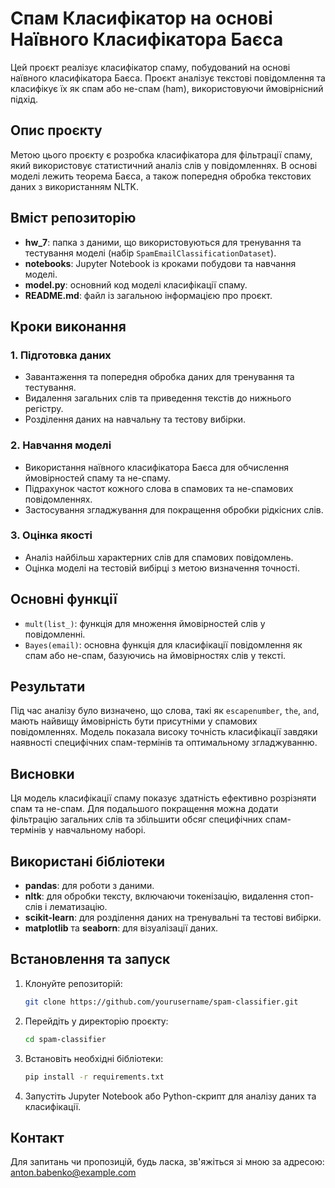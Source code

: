 
# Спам Класифікатор на основі Наївного Класифікатора Баєса

Цей проєкт реалізує класифікатор спаму, побудований на основі наївного класифікатора Баєса. Проєкт аналізує текстові повідомлення та класифікує їх як спам або не-спам (ham), використовуючи ймовірнісний підхід.

## Опис проєкту

Метою цього проєкту є розробка класифікатора для фільтрації спаму, який використовує статистичний аналіз слів у повідомленнях. В основі моделі лежить теорема Баєса, а також попередня обробка текстових даних з використанням NLTK.

## Вміст репозиторію

- **hw_7**: папка з даними, що використовуються для тренування та тестування моделі (набір `SpamEmailClassificationDataset`).
- **notebooks**: Jupyter Notebook із кроками побудови та навчання моделі.
- **model.py**: основний код моделі класифікації спаму.
- **README.md**: файл із загальною інформацією про проєкт.

## Кроки виконання

### 1. Підготовка даних
- Завантаження та попередня обробка даних для тренування та тестування.
- Видалення загальних слів та приведення текстів до нижнього регістру.
- Розділення даних на навчальну та тестову вибірки.

### 2. Навчання моделі
- Використання наївного класифікатора Баєса для обчислення ймовірностей спаму та не-спаму.
- Підрахунок частот кожного слова в спамових та не-спамових повідомленнях.
- Застосування згладжування для покращення обробки рідкісних слів.

### 3. Оцінка якості
- Аналіз найбільш характерних слів для спамових повідомлень.
- Оцінка моделі на тестовій вибірці з метою визначення точності.

## Основні функції

- `mult(list_)`: функція для множення ймовірностей слів у повідомленні.
- `Bayes(email)`: основна функція для класифікації повідомлення як спам або не-спам, базуючись на ймовірностях слів у тексті.

## Результати

Під час аналізу було визначено, що слова, такі як `escapenumber`, `the`, `and`, мають найвищу ймовірність бути присутніми у спамових повідомленнях. Модель показала високу точність класифікації завдяки наявності специфічних спам-термінів та оптимальному згладжуванню.

## Висновки

Ця модель класифікації спаму показує здатність ефективно розрізняти спам та не-спам. Для подальшого покращення можна додати фільтрацію загальних слів та збільшити обсяг специфічних спам-термінів у навчальному наборі.

## Використані бібліотеки

- **pandas**: для роботи з даними.
- **nltk**: для обробки тексту, включаючи токенізацію, видалення стоп-слів і лематизацію.
- **scikit-learn**: для розділення даних на тренувальні та тестові вибірки.
- **matplotlib** та **seaborn**: для візуалізації даних.

## Встановлення та запуск

1. Клонуйте репозиторій:
   ```bash
   git clone https://github.com/yourusername/spam-classifier.git
   ```

2. Перейдіть у директорію проєкту:
   ```bash
   cd spam-classifier
   ```

3. Встановіть необхідні бібліотеки:
   ```bash
   pip install -r requirements.txt
   ```

4. Запустіть Jupyter Notebook або Python-скрипт для аналізу даних та класифікації.

## Контакт

Для запитань чи пропозицій, будь ласка, зв'яжіться зі мною за адресою: anton.babenko@example.com
